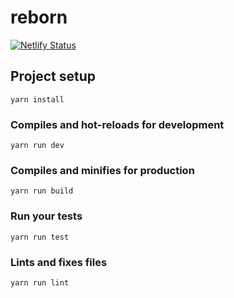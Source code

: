 # reborn

[![Netlify Status](https://api.netlify.com/api/v1/badges/0d653835-4a73-4e6e-8c14-3c9ee1f9a76a/deploy-status)](https://app.netlify.com/sites/reborn-game/deploys)

## Project setup
```
yarn install
```

### Compiles and hot-reloads for development
```
yarn run dev
```

### Compiles and minifies for production
```
yarn run build
```

### Run your tests
```
yarn run test
```

### Lints and fixes files
```
yarn run lint
```
